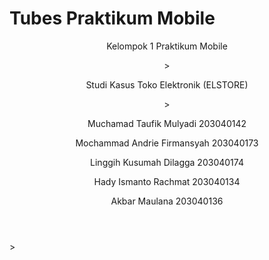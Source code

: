 # Tubes Praktikum Mobile
<header>
    <bold><p>Kelompok 1 Praktikum Mobile</p>></bold>
    <bold><p>Studi Kasus Toko Elektronik (ELSTORE)</p></bold>>
    <p>Muchamad Taufik Mulyadi 203040142</p>
    <p>Mochammad Andrie Firmansyah 203040173</p>
    <p>Linggih Kusumah Dilagga 203040174</p>
    <p>Hady Ismanto Rachmat 203040134</p>
    <p>Akbar Maulana 203040136</p>
</header>>
